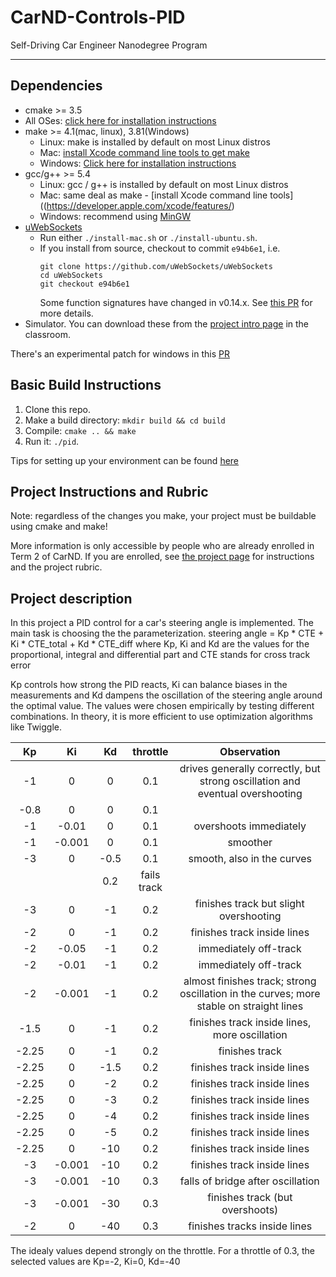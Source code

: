 # CarND-Controls-PID
Self-Driving Car Engineer Nanodegree Program

---

## Dependencies

* cmake >= 3.5
 * All OSes: [click here for installation instructions](https://cmake.org/install/)
* make >= 4.1(mac, linux), 3.81(Windows)
  * Linux: make is installed by default on most Linux distros
  * Mac: [install Xcode command line tools to get make](https://developer.apple.com/xcode/features/)
  * Windows: [Click here for installation instructions](http://gnuwin32.sourceforge.net/packages/make.htm)
* gcc/g++ >= 5.4
  * Linux: gcc / g++ is installed by default on most Linux distros
  * Mac: same deal as make - [install Xcode command line tools]((https://developer.apple.com/xcode/features/)
  * Windows: recommend using [MinGW](http://www.mingw.org/)
* [uWebSockets](https://github.com/uWebSockets/uWebSockets)
  * Run either `./install-mac.sh` or `./install-ubuntu.sh`.
  * If you install from source, checkout to commit `e94b6e1`, i.e.
    ```
    git clone https://github.com/uWebSockets/uWebSockets 
    cd uWebSockets
    git checkout e94b6e1
    ```
    Some function signatures have changed in v0.14.x. See [this PR](https://github.com/udacity/CarND-MPC-Project/pull/3) for more details.
* Simulator. You can download these from the [project intro page](https://github.com/udacity/self-driving-car-sim/releases) in the classroom.

There's an experimental patch for windows in this [PR](https://github.com/udacity/CarND-PID-Control-Project/pull/3)

## Basic Build Instructions

1. Clone this repo.
2. Make a build directory: `mkdir build && cd build`
3. Compile: `cmake .. && make`
4. Run it: `./pid`. 

Tips for setting up your environment can be found [here](https://classroom.udacity.com/nanodegrees/nd013/parts/40f38239-66b6-46ec-ae68-03afd8a601c8/modules/0949fca6-b379-42af-a919-ee50aa304e6a/lessons/f758c44c-5e40-4e01-93b5-1a82aa4e044f/concepts/23d376c7-0195-4276-bdf0-e02f1f3c665d)

## Project Instructions and Rubric

Note: regardless of the changes you make, your project must be buildable using
cmake and make!

More information is only accessible by people who are already enrolled in Term 2
of CarND. If you are enrolled, see [the project page](https://classroom.udacity.com/nanodegrees/nd013/parts/40f38239-66b6-46ec-ae68-03afd8a601c8/modules/f1820894-8322-4bb3-81aa-b26b3c6dcbaf/lessons/e8235395-22dd-4b87-88e0-d108c5e5bbf4/concepts/6a4d8d42-6a04-4aa6-b284-1697c0fd6562)
for instructions and the project rubric.

## Project description
In this project a PID control for a car's steering angle is implemented.
The main task is choosing the the parameterization.
steering angle = Kp * CTE + Ki * CTE_total + Kd * CTE_diff
where Kp, Ki and Kd are the values for the proportional, integral and differential part and CTE stands for cross track error

Kp controls how strong the PID reacts, Ki can balance biases in the measurements and Kd dampens the oscillation of the steering angle around the optimal value.
The values were chosen empirically by testing different combinations. In theory, it is more efficient to use optimization algorithms like Twiggle.

| Kp | Ki | Kd | throttle | Observation |
|:--:|:--:|:--:|:--:|:----:|
-1 | 0 | 0 | 0.1 |drives generally correctly, but strong oscillation and eventual overshooting
-0.8 | 0 | 0 | 0.1 |
-1 | -0.01 | 0 | 0.1 | overshoots immediately
-1 | -0.001 | 0 | 0.1 | smoother
-3 | 0 | -0.5 | 0.1 | smooth, also in the curves
| | |0.2| fails track
-3 | 0 | -1 | 0.2 | finishes track but slight overshooting
-2 | 0 | -1 | 0.2 | finishes track inside lines
-2 | -0.05 | -1 | 0.2 | immediately off-track
-2 | -0.01 | -1 | 0.2 | immediately off-track
-2 | -0.001 | -1 | 0.2 | almost finishes track; strong oscillation in the curves; more stable on straight lines
-1.5 | 0 | -1 | 0.2 | finishes track inside lines, more oscillation
-2.25 | 0 | -1 | 0.2 | finishes track
-2.25 | 0 | -1.5 | 0.2 | finishes track inside lines
-2.25 | 0 | -2 | 0.2 | finishes track inside lines
-2.25 | 0 | -3 | 0.2 | finishes track inside lines
-2.25 | 0 | -4 | 0.2 | finishes track inside lines
-2.25 | 0 | -5 | 0.2 | finishes track inside lines
-2.25 | 0 | -10 | 0.2 | finishes track inside lines
-3 | -0.001 | -10 | 0.2 | finishes track inside lines
-3 | -0.001 | -10 | 0.3 | falls of bridge after oscillation
-3 | -0.001 | -30 | 0.3 | finishes track (but overshoots)
-2 | 0 | -40 | 0.3 | finishes tracks inside lines

The idealy values depend strongly on the throttle.
For a throttle of 0.3, the selected values are Kp=-2, Ki=0, Kd=-40